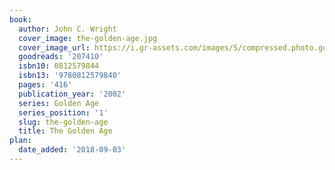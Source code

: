 ```yaml
---
book:
  author: John C. Wright
  cover_image: the-golden-age.jpg
  cover_image_url: https://i.gr-assets.com/images/S/compressed.photo.goodreads.com/books/1388210742l/207410.jpg
  goodreads: '207410'
  isbn10: 0812579844
  isbn13: '9780812579840'
  pages: '416'
  publication_year: '2002'
  series: Golden Age
  series_position: '1'
  slug: the-golden-age
  title: The Golden Age
plan:
  date_added: '2018-09-03'
---
```

